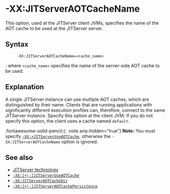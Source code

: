 <!--
* Copyright (c) 2017, 2023 IBM Corp. and others
*
* This program and the accompanying materials are made
* available under the terms of the Eclipse Public License 2.0
* which accompanies this distribution and is available at
* https://www.eclipse.org/legal/epl-2.0/ or the Apache
* License, Version 2.0 which accompanies this distribution and
* is available at https://www.apache.org/licenses/LICENSE-2.0.
*
* This Source Code may also be made available under the
* following Secondary Licenses when the conditions for such
* availability set forth in the Eclipse Public License, v. 2.0
* are satisfied: GNU General Public License, version 2 with
* the GNU Classpath Exception [1] and GNU General Public
* License, version 2 with the OpenJDK Assembly Exception [2].
*
* [1] https://www.gnu.org/software/classpath/license.html
* [2] https://openjdk.org/legal/assembly-exception.html
*
* SPDX-License-Identifier: EPL-2.0 OR Apache-2.0 OR GPL-2.0-only WITH Classpath-exception-2.0 OR GPL-2.0-only WITH OpenJDK-assembly-exception-1.0
-->

# -XX:JITServerAOTCacheName

 This option, used at the JITServer client JVMs, specifies the name of the AOT cache to be used at the JITServer server.

## Syntax

         -XX:JITServerAOTCacheName=<cache_name>

:   where `<cache_name>` specifies the name of the server-side AOT cache to be used.

## Explanation

 A single JITServer instance can use multiple AOT caches, which are distinguished by their name.
 Clients that are running applications with significantly different execution profiles can, therefore, connect to the same JITServer instance.
 Specify this option at the client JVM. If you do not specify this option, the client uses a cache named `default`.

 :fontawesome-solid-pencil:{: .note aria-hidden="true"} **Note:** You must specify [`-XX:+JITServerUseAOTCache`](xxjitserveruseaotcache.md), otherwise the `-XX:JITServerAOTCacheName` option is ignored.

## See also

 - [JITServer technology](jitserver.md)
 - [`-XX:[+|-]JITServerUseAOTCache`](xxjitserveruseaotcache.md)
 - [`-XX:JITServerAOTCacheDir`](xxjitserveraotcachedir.md)
 - [`-XX:[+|-]JITServerAOTCachePersistence`](xxjitserveraotcachepersistence.md)

<!-- ==== END OF TOPIC ==== xxjitserveraotcachename.md ==== -->
